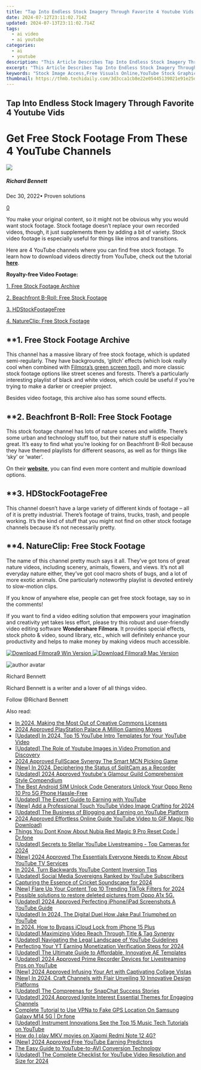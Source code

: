 ```yaml
---
title: "Tap Into Endless Stock Imagery Through Favorite 4 Youtube Vids for 2024"
date: 2024-07-12T23:11:02.714Z
updated: 2024-07-13T23:11:02.714Z
tags:
  - ai video
  - ai youtube
categories:
  - ai
  - youtube
description: "This Article Describes Tap Into Endless Stock Imagery Through Favorite 4 Youtube Vids for 2024"
excerpt: "This Article Describes Tap Into Endless Stock Imagery Through Favorite 4 Youtube Vids for 2024"
keywords: "Stock Image Access,Free Visuals Online,YouTube Stock Graphics,Fancy Wall Art,Image Resource Guide,Premium Imagery Stream,Youtube Image Bank"
thumbnail: https://thmb.techidaily.com/3d3cca1cb8e22e05445139021e91e25daa93afe1718351a0f0a580312ddf158d.jpg
---
```


## Tap Into Endless Stock Imagery Through Favorite 4 Youtube Vids

# Get Free Stock Footage From These 4 YouTube Channels
![](https://images.wondershare.com/filmora/article-images/richard-bennett.jpg)

##### Richard Bennett

 Dec 30, 2022• Proven solutions

[0](#commentsBoxSeoTemplate)

You make your original content, so it might not be obvious why you would want stock footage. Stock footage doesn’t replace your own recorded videos, though, it just supplements them by adding a bit of variety. Stock video footage is especially useful for things like intros and transitions.

Here are 4 YouTube channels where you can find free stock footage. To learn how to download videos directly from YouTube, check out the tutorial **[here](https://tools.techidaily.com/wondershare/filmora/download/)**.

**Royalty-free Video Footage:**

[1\. Free Stock Footage Archive](#freestockfootage)

[2\. Beachfront B-Roll: Free Stock Footage](#beachfront)

[3\. HDStockFootageFree](#hdstock)

[4\. NatureClip: Free Stock Footage](#natureclip)

## **1\. Free Stock Footage Archive

This channel has a massive library of free stock footage, which is updated semi-regularly. They have backgrounds, ‘glitch’ effects (which look really cool when combined with [Filmora’s green screen tool](https://tools.techidaily.com/wondershare/filmora/download/)), and more classic stock footage options like street scenes and forests. There’s a particularly interesting playlist of black and white videos, which could be useful if you’re trying to make a darker or creepier project.

Besides video footage, this archive also has some sound effects.

## **2\. Beachfront B-Roll: Free Stock Footage

This stock footage channel has lots of nature scenes and wildlife. There’s some urban and technology stuff too, but their nature stuff is especially great. It’s easy to find what you’re looking for on Beachfront B-Roll because they have themed playlists for different seasons, as well as for things like ‘sky’ or ‘water’.

On their **[website](http://www.beachfrontbroll.com/)**, you can find even more content and multiple download options.

## **3\. HDStockFootageFree

This channel doesn’t have a large variety of different kinds of footage – all of it is pretty industrial. There’s footage of trains, trucks, trash, and people working. It’s the kind of stuff that you might not find on other stock footage channels because it’s not necessarily pretty.

## **4\. NatureClip: Free Stock Footage

The name of this channel pretty much says it all. They’ve got tons of great nature videos, including scenery, animals, flowers, and views. It’s not all everyday nature either, they’ve got cool macro shots of bugs, and a lot of more exotic animals. One particularly noteworthy playlist is devoted entirely to slow-motion clips.

If you know of anywhere else, people can get free stock footage, say so in the comments!

If you want to find a video editing solution that empowers your imagination and creativity yet takes less effort, please try this robust and user-friendly video editing software **Wondershare Filmora**. It provides special effects, stock photo & video, sound library, etc., which will definitely enhance your productivity and helps to make money by making videos much accessible.

[![Download Filmora9 Win Version](https://images.wondershare.com/filmora/guide/download-btn-win.jpg) ](https://tools.techidaily.com/wondershare/filmora/download/) [![Download Filmora9 Mac Version](https://images.wondershare.com/filmora/guide/download-btn-mac.jpg) ](https://download.wondershare.com/filmora9-mac%5Ffull718.zip)

![author avatar](https://images.wondershare.com/filmora/article-images/richard-bennett.jpg)

Richard Bennett

Richard Bennett is a writer and a lover of all things video.

Follow @Richard Bennett


<ins class="adsbygoogle"
     style="display:block"
     data-ad-format="autorelaxed"
     data-ad-client="ca-pub-7571918770474297"
     data-ad-slot="1223367746"></ins>



<ins class="adsbygoogle"
     style="display:block"
     data-ad-client="ca-pub-7571918770474297"
     data-ad-slot="8358498916"
     data-ad-format="auto"
     data-full-width-responsive="true"></ins>



<span class="atpl-alsoreadstyle">Also read:</span>
<div><ul>
<li><a href="https://youtube-tips.techidaily.com/24-making-the-most-out-of-creative-commons-licenses/"><u>In 2024, Making the Most Out of Creative Commons Licenses</u></a></li>
<li><a href="https://youtube-tips.techidaily.com/approved-playstation-palace-a-million-gaming-moves/"><u>2024 Approved  PlayStation Palace  A Million Gaming Moves</u></a></li>
<li><a href="https://youtube-tips.techidaily.com/ed-in-2024-top-15-youtube-intro-templates-for-your-youtube-video/"><u>[Updated] In 2024, Top 15 YouTube Intro Templates for Your YouTube Video</u></a></li>
<li><a href="https://youtube-tips.techidaily.com/ed-the-role-of-youtube-images-in-video-promotion-and-discovery/"><u>[Updated] The Role of Youtube Images in Video Promotion and Discovery</u></a></li>
<li><a href="https://youtube-tips.techidaily.com/approved-fullscape-synergy-the-smart-mcn-picking-game/"><u>2024 Approved  FullScape Synergy  The Smart MCN Picking Game</u></a></li>
<li><a href="https://remote-screen-capture.techidaily.com/new-in-2024-deciphering-the-status-of-splitcam-as-a-recorder/"><u>[New] In 2024, Deciphering the Status of SplitCam as a Recorder</u></a></li>
<li><a href="https://youtube-tips.techidaily.com/ed-2024-approved-youtubes-glamour-guild-comprehensive-style-compendium/"><u>[Updated] 2024 Approved  Youtube's Glamour Guild  Comprehensive Style Compendium</u></a></li>
<li><a href="https://sim-unlock.techidaily.com/the-best-android-sim-unlock-code-generators-unlock-your-oppo-reno-10-pro-5g-phone-hassle-free-by-drfone-android/"><u>The Best Android SIM Unlock Code Generators Unlock Your Oppo Reno 10 Pro 5G Phone Hassle-Free</u></a></li>
<li><a href="https://youtube-tips.techidaily.com/ed-the-expert-guide-to-earning-with-youtube/"><u>[Updated] The Expert Guide to Earning with YouTube</u></a></li>
<li><a href="https://youtube-tips.techidaily.com/dd-a-professional-touch-youtube-video-image-crafting-for-2024/"><u>[New] Add a Professional Touch  YouTube Video Image Crafting for 2024</u></a></li>
<li><a href="https://youtube-tips.techidaily.com/ed-the-business-of-blogging-and-earning-on-youtube-platform/"><u>[Updated] The Business of Blogging and Earning on YouTube Platform</u></a></li>
<li><a href="https://youtube-tips.techidaily.com/approved-effortless-online-guide-youtube-video-to-gif-magic-no-download/"><u>2024 Approved  Effortless Online Guide  YouTube Video to GIF Magic (No Download)</u></a></li>
<li><a href="https://techidaily.com/things-you-dont-know-about-nubia-red-magic-9-pro-reset-code-drfone-by-drfone-reset-android-reset-android/"><u>Things You Dont Know About Nubia Red Magic 9 Pro Reset Code | Dr.fone</u></a></li>
<li><a href="https://youtube-tips.techidaily.com/ed-secrets-to-stellar-youtube-livestreaming-top-cameras-for-2024/"><u>[Updated] Secrets to Stellar YouTube Livestreaming - Top Cameras for 2024</u></a></li>
<li><a href="https://youtube-tips.techidaily.com/024-approved-the-essentials-everyone-needs-to-know-about-youtube-tv-services/"><u>[New] 2024 Approved  The Essentials Everyone Needs to Know About YouTube TV Services</u></a></li>
<li><a href="https://youtube-tips.techidaily.com/24-turn-backwards-youtube-content-inversion-tips/"><u>In 2024, Turn Backwards  YouTube Content Inversion Tips</u></a></li>
<li><a href="https://youtube-tips.techidaily.com/ed-social-media-sovereigns-ranked-by-youtube-subscribers/"><u>[Updated] Social Media Sovereigns  Ranked by YouTube Subscribers</u></a></li>
<li><a href="https://sound-optimizing.techidaily.com/capturing-the-essence-of-cricket-soundscape-for-2024/"><u>Capturing the Essence of Cricket Soundscape for 2024</u></a></li>
<li><a href="https://tiktok-clips.techidaily.com/new-flare-up-your-content-top-10-trending-tiktok-filters-for-2024/"><u>[New] Flare Up Your Content  Top 10 Trending TikTok Filters for 2024</u></a></li>
<li><a href="https://review-topics.techidaily.com/possible-solutions-to-restore-deleted-pictures-from-oppo-a1x-5g-by-fonelab-android-recover-pictures/"><u>Possible solutions to restore deleted pictures from Oppo A1x 5G.</u></a></li>
<li><a href="https://youtube-tips.techidaily.com/ed-2024-approved-perfecting-iphoneipad-screenshots-a-youtube-guide/"><u>[Updated] 2024 Approved  Perfecting iPhone/iPad Screenshots  A YouTube Guide</u></a></li>
<li><a href="https://youtube-tips.techidaily.com/ed-in-2024-the-digital-duel-how-jake-paul-triumphed-on-youtube/"><u>[Updated] In 2024, The Digital Duel  How Jake Paul Triumphed on YouTube</u></a></li>
<li><a href="https://activate-lock.techidaily.com/in-2024-how-to-bypass-icloud-lock-from-iphone-15-plus-by-drfone-ios/"><u>In 2024, How to Bypass iCloud Lock from iPhone 15 Plus</u></a></li>
<li><a href="https://youtube-tips.techidaily.com/ed-maximizing-video-reach-through-title-and-tag-synergy/"><u>[Updated] Maximizing Video Reach Through Title & Tag Synergy</u></a></li>
<li><a href="https://youtube-tips.techidaily.com/ed-navigating-the-legal-landscape-of-youtube-guidelines/"><u>[Updated] Navigating the Legal Landscape of YouTube Guidelines</u></a></li>
<li><a href="https://youtube-tips.techidaily.com/cting-your-yt-earning-monetization-verification-steps-for-2024/"><u>Perfecting Your YT Earning  Monetization Verification Steps for 2024</u></a></li>
<li><a href="https://some-guidance.techidaily.com/updated-the-ultimate-guide-to-affordable-innovative-ae-templates/"><u>[Updated] The Ultimate Guide to Affordable, Innovative AE Templates</u></a></li>
<li><a href="https://youtube-tips.techidaily.com/ed-2024-approved-prime-recorder-devices-for-livestreaming-pros-on-youtube/"><u>[Updated] 2024 Approved  Prime Recorder Devices for Livestreaming Pros on YouTube</u></a></li>
<li><a href="https://fox-hovers.techidaily.com/new-2024-approved-infusing-your-art-with-captivating-collage-vistas/"><u>[New] 2024 Approved  Infusing Your Art with Captivating Collage Vistas</u></a></li>
<li><a href="https://eaxpv-info.techidaily.com/new-in-2024-craft-channels-with-flair-unveiling-10-innovative-design-platforms/"><u>[New] In 2024, Craft Channels with Flair  Unveiling 10 Innovative Design Platforms</u></a></li>
<li><a href="https://snapchat-videos.techidaily.com/updated-the-compreenas-for-snapchat-success-stories/"><u>[Updated] The Compreenas for SnapChat Success Stories</u></a></li>
<li><a href="https://youtube-tips.techidaily.com/ed-2024-approved-ignite-interest-essential-themes-for-engaging-channels/"><u>[Updated] 2024 Approved  Ignite Interest  Essential Themes for Engaging Channels</u></a></li>
<li><a href="https://fake-location.techidaily.com/complete-tutorial-to-use-vpna-to-fake-gps-location-on-samsung-galaxy-m14-5g-drfone-by-drfone-virtual-android/"><u>Complete Tutorial to Use VPNa to Fake GPS Location On Samsung Galaxy M14 5G | Dr.fone</u></a></li>
<li><a href="https://youtube-tips.techidaily.com/ed-instrument-innovations-see-the-top-15-music-tech-tutorials-on-youtube/"><u>[Updated] Instrument Innovations  See the Top 15 Music Tech Tutorials on YouTube</u></a></li>
<li><a href="https://phone-solutions.techidaily.com/how-do-i-play-mkv-movies-on-xiaomi-redmi-note-12-4g-by-aiseesoft-video-converter-play-mkv-on-android/"><u>How do I play MKV movies on Xiaomi Redmi Note 12 4G?</u></a></li>
<li><a href="https://eaxpv-info.techidaily.com/new-2024-approved-free-youtube-earning-predictors/"><u>[New] 2024 Approved  Free YouTube Earning Predictors</u></a></li>
<li><a href="https://youtube-tips.techidaily.com/asy-guide-to-youtube-to-avi-conversion-technology/"><u>The Easy Guide to YouTube-to-AVI Conversion Technology</u></a></li>
<li><a href="https://youtube-tips.techidaily.com/ed-the-complete-checklist-for-youtube-video-resolution-and-size-for-2024/"><u>[Updated] The Complete Checklist for YouTube Video Resolution and Size for 2024</u></a></li>
</ul></div>
